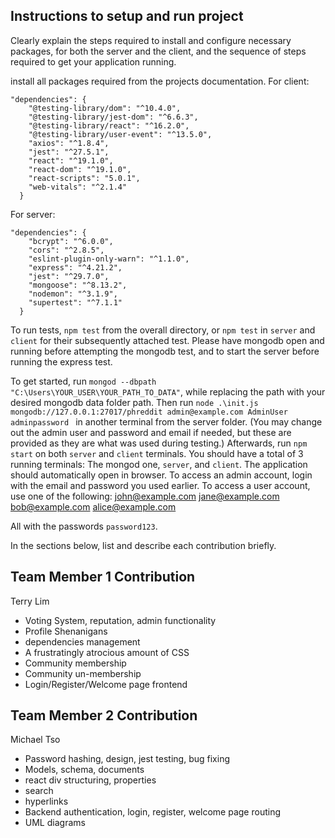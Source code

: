 ## Instructions to setup and run project
Clearly explain the steps required to install and configure necessary packages,
for both the server and the client, and the sequence of steps required to get
your application running.

install all packages required from the projects documentation. 
For client: 
```
"dependencies": {
    "@testing-library/dom": "^10.4.0",
    "@testing-library/jest-dom": "^6.6.3",
    "@testing-library/react": "^16.2.0",
    "@testing-library/user-event": "^13.5.0",
    "axios": "^1.8.4",
    "jest": "^27.5.1",
    "react": "^19.1.0",
    "react-dom": "^19.1.0",
    "react-scripts": "5.0.1",
    "web-vitals": "^2.1.4"
  }
```

For server:
```
"dependencies": {
    "bcrypt": "^6.0.0",
    "cors": "^2.8.5",
    "eslint-plugin-only-warn": "^1.1.0",
    "express": "^4.21.2",
    "jest": "^29.7.0",
    "mongoose": "^8.13.2",
    "nodemon": "^3.1.9",
    "supertest": "^7.1.1"
  }
  ```

  To run tests, `npm test` from the overall directory, or `npm test` in `server` and `client` for their subsequently attached test. Please have mongodb open and running before attempting the mongodb test, and to start the server before running the express test.

  To get started, run `mongod --dbpath "C:\Users\YOUR_USER\YOUR_PATH_TO_DATA"`, while replacing the path with your desired mongodb data folder path. 
  Then run `node .\init.js mongodb://127.0.0.1:27017/phreddit admin@example.com AdminUser adminpassword ` in another terminal from the server folder. (You may change out the admin user and password and email if needed, but these are provided as they are what was used during testing.)
  Afterwards, run `npm start` on both `server` and `client` terminals. You should have a total of 3 running terminals: The mongod one, `server`, and `client`. 
  The application should automatically open in browser. To access an admin account, login with the email and password you used earlier. To access a user account, use one of the following:
   john@example.com
   jane@example.com
   bob@example.com
   alice@example.com

   All with the passwords `password123`.
   
In the sections below, list and describe each contribution briefly.

## Team Member 1 Contribution
Terry Lim
- Voting System, reputation, admin functionality
- Profile Shenanigans
- dependencies management
- A frustratingly atrocious amount of CSS
- Community membership
- Community un-membership
- Login/Register/Welcome page frontend
## Team Member 2 Contribution
Michael Tso
- Password hashing, design, jest testing, bug fixing
- Models, schema, documents
- react div structuring, properties
- search
- hyperlinks
- Backend authentication, login, register, welcome page routing
- UML diagrams
